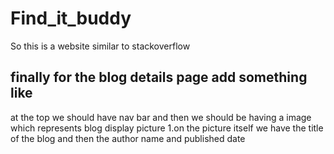 # Find_it_buddy
So this is a website similar to stackoverflow


## finally for the blog details page add something like
at the top we should have nav bar 
and then we should be having a image which represents blog display picture 
 1.on the picture itself we have the title of the blog and then the author name and published date
 
